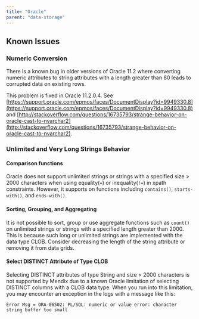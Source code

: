 ```yaml
---
title: "Oracle"
parent: "data-storage"
---
```


## Known Issues

### Numeric Conversion

There is a known bug in older versions of Oracle 11.2 where converting numeric attributes to string attributes with a length greater than 80 leads to corrupted data on existing rows.

This problem is fixed in Oracle 11.2.0.4\. See [https://support.oracle.com/epmos/faces/DocumentDisplay?id=9949330.8](https://support.oracle.com/epmos/faces/DocumentDisplay?id=9949330.8) and [http://stackoverflow.com/questions/16735793/strange-behavior-on-oracle-cast-to-nvarchar2](http://stackoverflow.com/questions/16735793/strange-behavior-on-oracle-cast-to-nvarchar2).



### Unlimited and Very Long Strings Behavior

#### Comparison functions

Oracle does not support unlimited strings or strings with a specified size > 2000 characters when using equality(`=`) or inequality(`!=`) in xpath constraints. However, it supports on functions including `contains()`, `starts-with()`, and `ends-with()`.

#### Sorting, Grouping, and Aggregating

It is not possible to sort, group or use aggregate functions such as `count()` on unlimited strings or strings with a specified length greater than 2000. This is because such long or unlimited strings are implemented with the data type CLOB. Consider decreasing the length of the string attribute or removing it from data grids.


#### Select DISTINCT Attribute of Type CLOB

Selecting DISTINCT attributes of type String and size > 2000 characters is not supported by Mendix due to a known Oracle limitation of selecting DISTINCT columns with a CLOB data type. When you run into this limitation, you may encounter an exception in the logs with a message like this:

`Error Msg = ORA-06502: PL/SQL: numeric or value error: character string buffer too small`